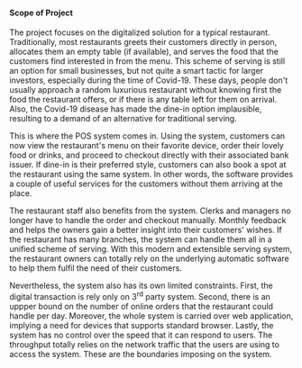#### Scope of Project
The project focuses on the digitalized solution for a typical restaurant. Traditionally, most restaurants greets their customers directly in person, allocates them an empty table (if available), and serves the food that the customers find interested in from the menu. This scheme of serving is still an option for small businesses, but not quite a smart tactic for larger investors, especially during the time of Covid-19. These days, people don't usually approach a random luxurious restaurant without knowing first the food the restaurant offers, or if there is any table left for them on arrival. Also, the Covid-19 disease has made the dine-in option implausible, resulting to a demand of an alternative for traditional serving.

This is where the POS system comes in. Using the system, customers can now view the restaurant's menu on their favorite device, order their lovely food or drinks, and proceed to checkout directly with their associated bank issuer. If dine-in is their preferred style, customers can also book a spot at the restaurant using the same system. In other words, the software provides a couple of useful services for the customers without them arriving at the place.

The restaurant staff also benefits from the system. Clerks and managers no longer have to handle the order and checkout manually. Monthly feedback and helps the owners gain a better insight into their customers' wishes. If the restaurant has many branches, the system can handle them all in a unified scheme of serving. With this modern and extensible serving system, the restaurant owners can totally rely on the underlying automatic software to help them fulfil the need of their customers.

Nevertheless, the system also has its own limited constraints. First, the digital transaction is rely only on 3<sup>rd</sup> party system. Second, there is an uppper bound on the number of online orders that the restaurant could handle per day. Moreover, the whole system is carried over web application, implying a need for devices that supports standard browser. Lastly, the system has no control over the speed that it can respond to users. The throughput totally relies on the network traffic that the users are using to access the system. These are the boundaries imposing on the system.
